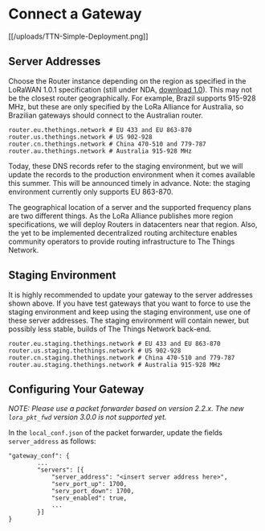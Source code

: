 # Connect a Gateway

[[/uploads/TTN-Simple-Deployment.png]]

## Server Addresses

Choose the Router instance depending on the region as specified in the LoRaWAN 1.0.1 specification (still under NDA, [download 1.0](https://www.lora-alliance.org/portals/0/specs/LoRaWAN%20Specification%201R0.pdf)). This may not be the closest router geographically. For example, Brazil supports 915-928 MHz, but these are only specified by the LoRa Alliance for Australia, so Brazilian gateways should connect to the Australian router.

```
router.eu.thethings.network # EU 433 and EU 863-870
router.us.thethings.network # US 902-928
router.cn.thethings.network # China 470-510 and 779-787
router.au.thethings.network # Australia 915-928 MHz
```

Today, these DNS records refer to the staging environment, but we will update the records to the production environment when it comes available this summer. This will be announced timely in advance. Note: the staging environment currently only supports EU 863-870.

The geographical location of a server and the supported frequency plans are two different things. As the LoRa Alliance publishes more region specifications, we will deploy Routers in datacenters near that region. Also, the yet to be implemented decentralized routing architecture enables community operators to provide routing infrastructure to The Things Network.

## Staging Environment

It is highly recommended to update your gateway to the server addresses shown above. If you have test gateways that you want to force to use the staging environment and keep using the staging environment, use one of these server addresses. The staging environment will contain newer, but possibly less stable, builds of The Things Network back-end.

```
router.eu.staging.thethings.network # EU 433 and EU 863-870
router.us.staging.thethings.network # US 902-928
router.cn.staging.thethings.network # China 470-510 and 779-787
router.au.staging.thethings.network # Australia 915-928 MHz
```

## Configuring Your Gateway

*NOTE: Please use a packet forwarder based on version 2.2.x. The new `lora_pkt_fwd` version 3.0.0 is not supported yet.*

In the `local_conf.json` of the packet forwarder, update the fields `server_address` as follows:

```
"gateway_conf": {
        ...
        "servers": [{
            "server_address": "<insert server address here>",
            "serv_port_up": 1700,
            "serv_port_down": 1700,
            "serv_enabled": true,
            ...
        }]
}
```
